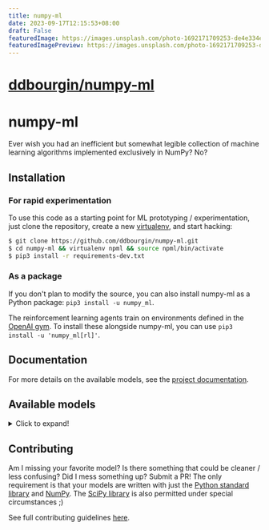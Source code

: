 ```yaml
---
title: numpy-ml
date: 2023-09-17T12:15:53+08:00
draft: False
featuredImage: https://images.unsplash.com/photo-1692171709253-de4e334e84c8?ixid=M3w0NjAwMjJ8MHwxfHJhbmRvbXx8fHx8fHx8fDE2OTQ5MjQwNTN8&ixlib=rb-4.0.3
featuredImagePreview: https://images.unsplash.com/photo-1692171709253-de4e334e84c8?ixid=M3w0NjAwMjJ8MHwxfHJhbmRvbXx8fHx8fHx8fDE2OTQ5MjQwNTN8&ixlib=rb-4.0.3
---
```


# [ddbourgin/numpy-ml](https://github.com/ddbourgin/numpy-ml)

# numpy-ml
Ever wish you had an inefficient but somewhat legible collection of machine
learning algorithms implemented exclusively in NumPy? No?

## Installation

### For rapid experimentation
To use this code as a starting point for ML prototyping / experimentation, just clone the repository, create a new [virtualenv](https://pypi.org/project/virtualenv/), and start hacking:

```sh
$ git clone https://github.com/ddbourgin/numpy-ml.git
$ cd numpy-ml && virtualenv npml && source npml/bin/activate
$ pip3 install -r requirements-dev.txt
```

### As a package
If you don't plan to modify the source, you can also install numpy-ml as a
Python package: `pip3 install -u numpy_ml`.

The reinforcement learning agents train on environments defined in the [OpenAI
gym](https://github.com/openai/gym). To install these alongside numpy-ml, you
can use `pip3 install -u 'numpy_ml[rl]'`.

## Documentation
For more details on the available models, see the [project documentation](https://numpy-ml.readthedocs.io/).

## Available models
<details>
  <summary>Click to expand!</summary>

1. **Gaussian mixture model**
    - EM training

2. **Hidden Markov model**
    - Viterbi decoding
    - Likelihood computation
    - MLE parameter estimation via Baum-Welch/forward-backward algorithm

3. **Latent Dirichlet allocation** (topic model)
    - Standard model with MLE parameter estimation via variational EM
    - Smoothed model with MAP parameter estimation via MCMC

4. **Neural networks**
    * Layers / Layer-wise ops
        - Add
        - Flatten
        - Multiply
        - Softmax
        - Fully-connected/Dense
        - Sparse evolutionary connections
        - LSTM
        - Elman-style RNN
        - Max + average pooling
        - Dot-product attention
        - Embedding layer
        - Restricted Boltzmann machine (w. CD-n training)
        - 2D deconvolution (w. padding and stride)
        - 2D convolution (w. padding, dilation, and stride)
        - 1D convolution (w. padding, dilation, stride, and causality)
    * Modules
        - Bidirectional LSTM
        - ResNet-style residual blocks (identity and convolution)
        - WaveNet-style residual blocks with dilated causal convolutions
        - Transformer-style multi-headed scaled dot product attention
    * Regularizers
        - Dropout
    * Normalization
        - Batch normalization (spatial and temporal)
        - Layer normalization (spatial and temporal)
    * Optimizers
        - SGD w/ momentum
        - AdaGrad
        - RMSProp
        - Adam
    * Learning Rate Schedulers
        - Constant
        - Exponential
        - Noam/Transformer
        - Dlib scheduler
    * Weight Initializers
        - Glorot/Xavier uniform and normal
        - He/Kaiming uniform and normal
        - Standard and truncated normal
    * Losses
        - Cross entropy
        - Squared error
        - Bernoulli VAE loss
        - Wasserstein loss with gradient penalty
        - Noise contrastive estimation loss
    * Activations
        - ReLU
        - Tanh
        - Affine
        - Sigmoid
        - Leaky ReLU
        - ELU
        - SELU
        - GELU
        - Exponential
        - Hard Sigmoid
        - Softplus
    * Models
        - Bernoulli variational autoencoder
        - Wasserstein GAN with gradient penalty
        - word2vec encoder with skip-gram and CBOW architectures
    * Utilities
        - `col2im` (MATLAB port)
        - `im2col` (MATLAB port)
        - `conv1D`
        - `conv2D`
        - `deconv2D`
        - `minibatch`

5. **Tree-based models**
    - Decision trees (CART)
    - [Bagging] Random forests
    - [Boosting] Gradient-boosted decision trees

6. **Linear models**
    - Ridge regression
    - Logistic regression
    - Ordinary least squares
    - Weighted linear regression
    - Generalized linear model (log, logit, and identity link)
    - Gaussian naive Bayes classifier
    - Bayesian linear regression w/ conjugate priors
        - Unknown mean, known variance (Gaussian prior)
        - Unknown mean, unknown variance (Normal-Gamma / Normal-Inverse-Wishart prior)

7. **n-Gram sequence models**
    - Maximum likelihood scores
    - Additive/Lidstone smoothing
    - Simple Good-Turing smoothing

8. **Multi-armed bandit models**
    - UCB1
    - LinUCB
    - Epsilon-greedy
    - Thompson sampling w/ conjugate priors
        - Beta-Bernoulli sampler
    - LinUCB

8. **Reinforcement learning models**
    - Cross-entropy method agent
    - First visit on-policy Monte Carlo agent
    - Weighted incremental importance sampling Monte Carlo agent
    - Expected SARSA agent
    - TD-0 Q-learning agent
    - Dyna-Q / Dyna-Q+ with prioritized sweeping

9. **Nonparameteric models**
    - Nadaraya-Watson kernel regression
    - k-Nearest neighbors classification and regression
    - Gaussian process regression

10. **Matrix factorization**
    - Regularized alternating least-squares
    - Non-negative matrix factorization

11. **Preprocessing**
    - Discrete Fourier transform (1D signals)
    - Discrete cosine transform (type-II) (1D signals)
    - Bilinear interpolation (2D signals)
    - Nearest neighbor interpolation (1D and 2D signals)
    - Autocorrelation (1D signals)
    - Signal windowing
    - Text tokenization
    - Feature hashing
    - Feature standardization
    - One-hot encoding / decoding
    - Huffman coding / decoding
    - Byte pair encoding / decoding
    - Term frequency-inverse document frequency (TF-IDF) encoding
    - MFCC encoding

12. **Utilities**
    - Similarity kernels
    - Distance metrics
    - Priority queue
    - Ball tree
    - Discrete sampler
    - Graph processing and generators
</details>

## Contributing

Am I missing your favorite model? Is there something that could be cleaner /
less confusing? Did I mess something up? Submit a PR! The only requirement is
that your models are written with just the [Python standard
library](https://docs.python.org/3/library/) and [NumPy](https://www.numpy.org/). The
[SciPy library](https://scipy.github.io/devdocs/) is also permitted under special
circumstances ;)

See full contributing guidelines [here](./CONTRIBUTING.md).
